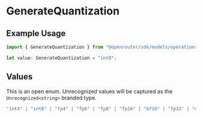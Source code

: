 # GenerateQuantization

## Example Usage

```typescript
import { GenerateQuantization } from "@openrouter/sdk/models/operations";

let value: GenerateQuantization = "int8";
```

## Values

This is an open enum. Unrecognized values will be captured as the `Unrecognized<string>` branded type.

```typescript
"int4" | "int8" | "fp4" | "fp6" | "fp8" | "fp16" | "bf16" | "fp32" | "unknown" | Unrecognized<string>
```